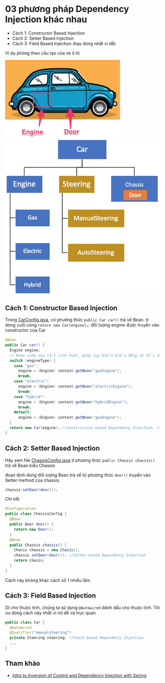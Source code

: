 # 03 phương pháp Dependency Injection khác nhau
- Cách 1: Constructor Based Injection
- Cách 2: Setter Based Injection
- Cách 3: Field Based Injection (hay dùng nhất vì dễ)

Ví dụ phỏng theo cấu tạo của xe ô tô

![](car.jpg)
![](diagram.jpg)
## Cách 1: Constructor Based Injection
Trong [CarConfig.java](src/main/java/vn/techmaster/demobean/DemobeanApplication.java), có phương thức ```public Car car()``` trả về Bean.
ở dòng cuối cùng ```return new Car(engine);```: đối tượng engine được truyền vào constructor của Car
```java
@Bean
public Car car() {
  Engine engine;
  // Đoạn code này rất linh hoạt, giúp tuỳ biến kiểu động cơ rồi truyền vào đối tượng Car
  switch (engineType) {
    case "gas":
      engine = (Engine) context.getBean("gasEngine");
      break;
    case "electric":
      engine = (Engine) context.getBean("electricEngine");
      break;
    case "hybrid":
      engine = (Engine) context.getBean("hybridEngine");
      break;
    default:
      engine = (Engine) context.getBean("gasEngine");
  }
  return new Car(engine); //Construction based Dependency Injection, truyền engine vào tham số của Car constructor
}
```

## Cách 2: Setter Based Injection
Hãy xem file [ChassisConfig.java](src/main/java/vn/techmaster/demobean/configuration/ChassisConfig.java) ở phương thức ```public Chassis chassis()``` trả về Bean kiểu Chassis

đoạn lệnh dùng đối tượng Bean trả về từ phương thức ```door()``` truyền vào Setter method của chassis:
```java
chassis.setDoor(door());
```

Chi tiết
```java
@Configuration
public class ChassisConfig {
  @Bean
  public Door door() {    
    return new Door();
  }
  @Bean
  public Chassis chassis() {
    Chasis chassis = new Chasis();
    chassis.setDoor(door()); //Setter based Dependency Injection
    return chasis;
  }
}
```
Cách này không khác cách số 1 nhiều lắm.
## Cách 3: Field Based Injection
DI cho thuộc tính, chúng ta sử dụng ```@Autowired``` đánh dấu cho thuộc tính.
Tôi ưu dùng cách này nhất vì nó dễ và trực quan
```java
public class Car {
  @Autowired
  @Qualifier("manualsteering")
  private Steering steering; //Field based Dependency Injection
  ...  
}
```
## Tham khảo
- [Intro to Inversion of Control and Dependency Injection with Spring](https://www.baeldung.com/inversion-control-and-dependency-injection-in-spring)
